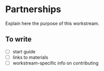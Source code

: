 # Partnerships

Explain here the purpose of this workstream.


## To write

- [ ] start guide
- [ ] links to materials
- [ ] workstream-specific info on contributing